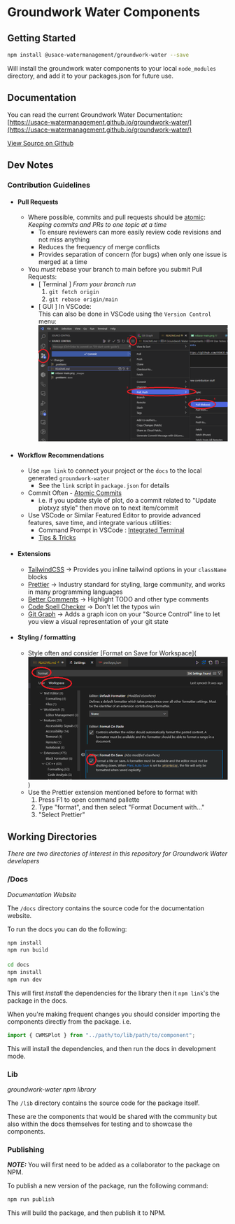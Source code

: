 # Groundwork Water Components

## Getting Started

```bash
npm install @usace-watermanagement/groundwork-water --save
```

Will install the groundwork water components to your local `node_modules` directory, and add it to your packages.json for future use.

## Documentation

You can read the current Groundwork Water Documentation:  
[https://usace-watermanagement.github.io/groundwork-water/](https://usace-watermanagement.github.io/groundwork-water/)

[View Source on Github](https://github.com/USACE-WaterManagement/groundwork-water)

## Dev Notes

### Contribution Guidelines

- #### Pull Requests

  - Where possible, commits and pull requests should be [atomic](https://en.wikipedia.org/wiki/Atomic_commit):  
    _Keeping commits and PRs to one topic at a time_
    - To ensure reviewers can more easily review code revisions and not miss anything
    - Reduces the frequency of merge conflicts
    - Provides separation of concern (for bugs) when only one issue is merged at a time
  - You _must_ rebase your branch to main before you submit Pull Requests:
    - [ Terminal ] _From your branch run_
      1. `git fetch origin`
      2. `git rebase origin/main`
    - [ GUI ] In VSCode:  
      This can also be done in VSCode using the `Version Control` menu:  
       ![rebase from main](_images/rebase-main.png)

- #### Workflow Recommendations

  - Use `npm link` to connect your project or the `docs` to the local generated `groundwork-water`
    - See the `link` script in `package.json` for details
  - Commit Often - [Atomic Commits](https://en.wikipedia.org/wiki/Atomic_commit)
    - i.e. if you update style of plot, do a commit related to "Update plotxyz style" then move on to next item/commit
  - Use VSCode or Similar Featured Editor to provide advanced features, save time, and integrate various utilities:
    - Command Prompt in VSCode : [Integrated Terminal](https://code.visualstudio.com/docs/terminal/getting-started)
    - [Tips & Tricks](https://code.visualstudio.com/docs/getstarted/tips-and-tricks)

- #### Extensions

  - [TailwindCSS](https://marketplace.visualstudio.com/items?itemName=bradlc.vscode-tailwindcss) -> Provides you inline tailwind options in your `className` blocks
  - [Prettier](https://marketplace.visualstudio.com/items?itemName=esbenp.prettier-vscode) -> Industry standard for styling, large community, and works in many programming languages
  - [Better Comments](https://marketplace.visualstudio.com/items?itemName=aaron-bond.better-comments) -> Highlight TODO and other type comments
  - [Code Spell Checker](https://marketplace.visualstudio.com/items?itemName=streetsidesoftware.code-spell-checker) -> Don't let the typos win
  - [Git Graph](https://marketplace.visualstudio.com/items?itemName=mhutchie.git-graph) -> Adds a graph icon on your "Source Control" line to let you view a visual representation of your git state

- #### Styling / formatting

  - Style often and consider [Format on Save for Workspace](![Format on Save in Workspace](./_images/save_workspace_format.png))
  - Use the Prettier extension mentioned before to format with
    1. Press F1 to open command pallette
    2. Type "format", and then select "Format Document with..."
    3. "Select Prettier"

## Working Directories

_There are two directories of interest in this repository for Groundwork Water developers_

### /Docs

_Documentation Website_

The `/docs` directory contains the source code for the documentation website.

To run the docs you can do the following:

```bash
npm install
npm run build

cd docs
npm install
npm run dev
```

This will first _install_ the dependencies for the library then it `npm link`'s the package in the docs.

When you're making frequent changes you should consider importing the components directly from the package.
i.e.

```js
import { CWMSPlot } from "../path/to/lib/path/to/component";
```

This will install the dependencies, and then run the docs in development mode.

### Lib

_groundwork-water npm library_

The `/lib` directory contains the source code for the package itself.

These are the components that would be shared with the community but also within the docs themselves for testing and to showcase the components.

### Publishing

**_NOTE:_** You will first need to be added as a collaborator to the package on NPM.

To publish a new version of the package, run the following command:

```bash
npm run publish
```

This will build the package, and then publish it to NPM.
